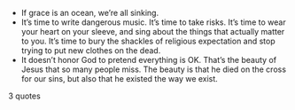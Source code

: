  - If grace is an ocean, we’re all sinking.
 - It’s time to write dangerous music. It’s time to take risks. It’s time to wear your heart on your sleeve, and sing about the things that actually matter to you. It’s time to bury the shackles of religious expectation and stop trying to put new clothes on the dead.
 - It doesn’t honor God to pretend everything is OK. That’s the beauty of Jesus that so many people miss. The beauty is that he died on the cross for our sins, but also that he existed the way we exist.

3 quotes